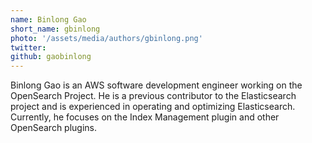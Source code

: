 ```yaml
---
name: Binlong Gao
short_name: gbinlong
photo: '/assets/media/authors/gbinlong.png'
twitter:
github: gaobinlong
---
```


Binlong Gao is an AWS software development engineer working on the OpenSearch Project. He is a previous contributor to the Elasticsearch project and is experienced in operating and optimizing Elasticsearch. Currently, he focuses on the Index Management plugin and other OpenSearch plugins.